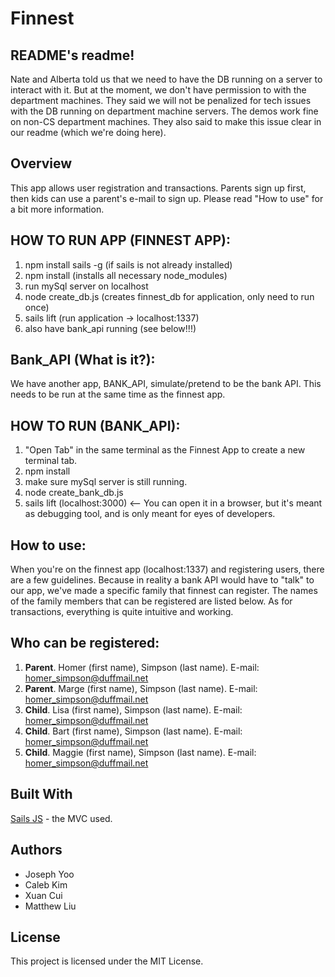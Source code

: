 # Finnest

## README's readme!

Nate and Alberta told us that we need to have the DB running on a server to interact with it. But at the moment, we don't have permission to with the department machines. They said we will not be penalized for tech issues with the DB running on department machine servers. The demos work fine on non-CS department machines. They also said to make this issue clear in our readme (which we're doing here). 

## Overview
  This app allows user registration and transactions. Parents sign up first, then kids can use a parent's e-mail to sign up. Please read "How to use" for a bit more information. 


## HOW TO RUN APP (FINNEST APP):
  1. npm install sails -g (if sails is not already installed)
  2. npm install (installs all necessary node_modules)
  3. run mySql server on localhost
  4. node create_db.js (creates finnest_db for application, only need to run once)
  5. sails lift (run application -> localhost:1337)
  6. also have bank_api running (see below!!!)

## Bank_API (What is it?):

  We have another app, BANK_API, simulate/pretend to be the bank API. This needs to be run at the same time as the finnest app.

## HOW TO RUN (BANK_API):

  1. "Open Tab" in the same terminal as the Finnest App to create a new terminal tab. 
  2. npm install
  3. make sure mySql server is still running. 
  4. node create_bank_db.js
  5. sails lift (localhost:3000) <-- You can open it in a browser, but it's meant as debugging tool, and is only meant for eyes of developers. 

## How to use:

When you're on the finnest app (localhost:1337) and registering users, there are a few guidelines. Because in reality a bank API would have to "talk" to our app, we've made a specific family that finnest can register. The names of the family members that can be registered are listed below. As for transactions, everything is quite intuitive and working. 

## Who can be registered:
  1. **Parent**. Homer (first name), Simpson (last name). E-mail:  homer_simpson@duffmail.net
  2. **Parent**. Marge (first name), Simpson (last name). E-mail: homer_simpson@duffmail.net
  3. **Child**. Lisa (first name), Simpson (last name). E-mail: homer_simpson@duffmail.net
  4. **Child**. Bart (first name), Simpson (last name). E-mail: homer_simpson@duffmail.net
  5. **Child**. Maggie (first name), Simpson (last name). E-mail: homer_simpson@duffmail.net
  

## Built With

[Sails JS](https://sailsjs.com) - the MVC used. 

## Authors

* Joseph Yoo
* Caleb Kim
* Xuan Cui
* Matthew Liu

## License

This project is licensed under the MIT License. 
